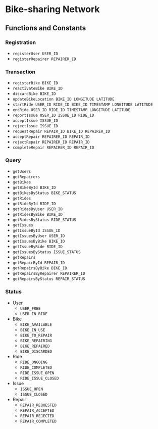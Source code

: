 # Bike-sharing Network

## Functions and Constants

### Registration

* `registerUser USER_ID`
* `registerRepairer REPAIRER_ID`

### Transaction

* `registerBike BIKE_ID`
* `reactivateBike BIKE_ID`
* `discardBike BIKE_ID`
* `updateBikeLocation BIKE_ID LONGITUDE LATITUDE`
* `startRide USER_ID RIDE_ID BIKE_ID TIMESTAMP LONGITUDE LATITUDE`
* `endRide USER_ID RIDE_ID TIMESTAMP LONGITUDE LATITUDE`
* `reportIssue USER_ID ISSUE_ID RIDE_ID`
* `acceptIssue ISSUE_ID`
* `rejectIssue ISSUE_ID`
* `requestRepair REPAIR_ID BIKE_ID REPAIRER_ID`
* `acceptRepair REPAIRER_ID REPAIR_ID`
* `rejectRepair REPAIRER_ID REPAIR_ID`
* `completeRepair REPAIRER_ID REPAIR_ID`

### Query

* `getUsers`
* `getRepairers`
* `getBikes`
* `getBikeById BIKE_ID`
* `getBikesByStatus BIKE_STATUS`
* `getRides`
* `getRideById RIDE_ID`
* `getRidesByUser USER_ID`
* `getRidesByBike BIKE_ID`
* `getRidesByStatus RIDE_STATUS`
* `getIssues`
* `getIssueById ISSUE_ID`
* `getIssuesByUser USER_ID`
* `getIssuesByBike BIKE_ID`
* `getIssueByRide RIDE_ID`
* `getIssuesByStatus ISSUE_STATUS`
* `getRepairs`
* `getRepairById REPAIR_ID`
* `getRepairsByBike BIKE_ID`
* `getRepairsByRepairer REPAIRER_ID`
* `getRepairsByStatus REPAIR_STATUS`

### Status

* User
    - `USER_FREE`
    - `USER_IN_RIDE`
* Bike
    - `BIKE_AVAILABLE`
    - `BIKE_IN_USE`
    - `BIKE_TO_REPAIR`
    - `BIKE_REPAIRING`
    - `BIKE_REPAIRED`
    - `BIKE_DISCARDED`
* Ride
    - `RIDE_ONGOING`
    - `RIDE_COMPLETED`
    - `RIDE_ISSUE_OPEN`
    - `RIDE_ISSUE_CLOSED`
* Issue
    - `ISSUE_OPEN`
    - `ISSUE_CLOSED`
* Repair
    - `REPAIR_REQUESTED`
    - `REPAIR_ACCEPTED`
    - `REPAIR_REJECTED`
    - `REPAIR_COMPLETED`

